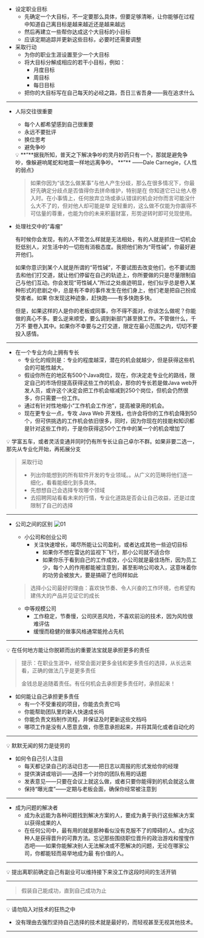 -   设定职业目标
    -   先确定一个大目标，不一定要那么具体，但要足够清晰，让你能够在过程中知道自己离目标是越来越近还是越来越远
    -   然后再建立一些帮你达成这个大目标的小目标
    -   应该定期追踪并更新这些目标，必要时还需要调整
-   采取行动
    -   为你的职业生涯设置至少一个大目标
    -   将大目标分解成相应的若干小目标，例如：
        -   月度目标
        -   周目标
        -   每日目标
    -   把你的大目标写在自己每天的必经之路，吾日三省吾身——我在追求什么

---

-   人际交往很重要
    
    -   每个人都希望感到自己很重要
    -   永远不要批评
    -   换位思考
    -   避免争吵
    
    <aside> 💡 **“**据我所知，普天之下解决争吵的灵丹妙药只有一个，那就是避免争吵，像躲避响尾蛇和地震一样地远离争吵。 **”** ——Dale Carnegie，《人性的弱点》
    
    </aside>
    
    > 如果你因为“该怎么做某事”与他人产生分歧，那么在很多情况下，你最好先确定分歧点是否值得你去拼命维护，特别是在 你知道它已让他人卷入时。在小事情上，任何放弃立场或承认错误的机会对你而言可能没什么大不了的，但对他人却可能是举 足轻重的，这么做不仅能为你赢得不可估量的尊重，也能为你的未来积蓄财富，形势逆转时即可兑现使用。
    
-   处理社交中的“毒瘤”
    
    有时候你会发现，有的人不管怎么样就是无法相处，有的人就是抓住一切机会贬低别人，对生活中的一切抱有消极态度。我把他们称为“苛性碱”，你最好避开他们。
    
    如果你意识到某个人就是所谓的“苛性碱”，不要试图去改变他们，也不要试图去和他们打交道，就让他们停留在自己的轨迹上，你所要做的只是尽量限制自己与他们互动。你会发现“苛性碱人”所过之处痕迹明显，他们似乎总是卷入某种形式的悲剧之中，总是有不幸的事件发生在他们身上，他们老是把自己扮成受害者。如果 你发现这种迹象，赶快跑——有多快跑多快。
    
    但是，如果这样的人是你的老板或同事，你不得不面对，你该怎么做呢？你能做的真心不多。要么逆来顺受，要么调到新部门甚至换工作。不管做什么，千万不 要卷入其中。如果你不幸要与之打交道，限定在最小范围之内，切切不要投入感情。
    

---

-   在一个专业方向上拥有专长
    -   专业化的规则是：专业的程度越深，潜在的机会就越少，但是获得这些机会的可能性越大。
    -   假设你所在的地区有500个Java岗位，现在，你决定走专业化的路线，限定自己的市场但提高获得这些工作的机会，那你的专长若是做Java web开发人员，或许这个决定会把工作机会缩减到250个岗位，但机会仍然很多，你只需要一份工作。
    -   通过有针对性地缩小“工作机会工作池”，提高被录用的机会。
    -   现在更专业一点，专攻 Java Web 开发栈，也许会将你的工作机会降到50个，但可供挑选的工作机会依旧很多，同时，因为你现在的技能和知识都是针对这些工作的，于是你获得这50个工作中的某一个的机会增加了

<aside> 💡 学富五车，或者灵活变通并同时仍有所专长让自己卓尔不群。如果非要二选一，那先从专业化开始，再拓展分支

</aside>

> 采取行动
> 
> -   列出你能想到的所有软件开发的专业领域。。从广义的范畴将他们逐一细化，看看能细化到多具体。
> -   先想想自己会选择专攻哪个领域
> -   去招聘网站看看未来的行情，专业化道路是否会让自己收益，还是过度限制了自己的选择

---

-   公司之间的区别
    ![01](./assets/01.png)
    
    -   小公司和创业公司
        -   关注快速增长，竭尽所能让公司盈利，或者达成其他一些迫切目标
            -   如果你不想在雷达的监视下飞行，那小公司就不适合你
            -   如果你乐于看到自己的工作成效，小公司就是最佳场所，因为员工少，每个人的作用都能被注意到，甚至影响公司收入，这意味着你的功劳会被放大，要是搞砸了也同样如此
    
    > 选择小公司最好的理由：喜欢快节奏、令人兴奋的工作环境，也希望构建伟大的产品并见证它的成长
    
    -   中等规模公司
        -   工作稳定，节奏慢，公司厌恶风险，不喜欢前沿的技术，因为风险很难评估
        -   缓慢而稳健的做事风格通常能抢占先机

---

<aside> 💡 在任何地方能让你脱颖而出的重要法宝就是承担更多的责任

</aside>

> 提示：在职业生涯中，经常会面对更多金钱和更多责任的选择，从长远来看，正确的做法几乎是更多责任
> 
> 金钱总是追随着责任。有任何机会去承担更多责任时，承担起来！

-   如何能让自己承担更多责任
    -   有一个不受重视的项目，你能去负责它吗
    -   你能帮助团队里的新人快速成长吗
    -   你能负责文档制作流程，并保证及时更新这些文档吗
    -   哪项工作是没有人愿意去做，你愿意承担起来，并将其简化或者自动化的

---

<aside> 💡 默默无闻的努力是徒劳的

</aside>

-   如何令自己引人注目
    -   每天都记录自己的活动日志——把日志以周报的形式发给你的经理
    -   提供演讲或培训——选择一个对你的团队有用的话题
    -   发表意见——只要在会议上就这么做，或者只要你能得到的机会就这么做
    -   保持“曝光度”——定期与老板会面，确保你经常被注意到

---

-   成为问题的解决者
    -   成为永远能为各种问题找到解决方案的人，要成为勇于执行这些解决方案以获得成果的人
    -   在任何公司中，最有用的就是那种看似没有克服不了的障碍的人。成为这种人是获得晋升的可靠方法。忘记那些围绕职位晋升的政治游戏和惺惺作态吧——如果你能解决别人无法解决或不愿解决的问题，无论在哪家公司，你都能轻而易举地成为最 有价值的人。

---

<aside> 💡 提出离职前确定自己有副业可以维持接下来没工作这段时间的生活开销

</aside>

---

> 假装自己能成功，直到自己成功为止

---

<aside> 💡 请勿陷入对技术的狂热之中

</aside>

-   没有理由去强烈坚持自己选择的技术就是最好的，而轻视甚至无视其他技术。

---